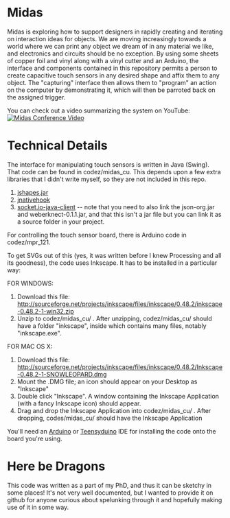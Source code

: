 Midas
=====

Midas is exploring how to support designers in rapidly creating and
iterating on interaction ideas for objects.  We are moving increasingly
towards a world where we can print any object we dream of in any material
we like, and electronics and circuits should be no exception.  By using
some sheets of copper foil and vinyl along with a vinyl cutter and an Arduino,
the interface and components contained in this repository permits a person
to create capacitive touch sensors in any desired shape and affix them to any
object.  The "capturing" interface then allows them to "program" an action
on the computer by demonstrating it, which will then be parroted back on the
assigned trigger.

You can check out a video summarizing the system on YouTube:
[![Midas Conference Video](https://img.youtube.com/vi/lS60AH2_Pbs/0.jpg)](https://www.youtube.com/watch?v=lS60AH2_Pbs)


Technical Details
=================

The interface for manipulating touch sensors is written in Java (Swing).
That code can be found in codez/midas\_cu. This depends upon a few extra
libraries that I didn't write myself, so they are not included in this repo.
  
  1. [jshapes.jar](http://java-sl.com/download/jshapes.jar)
  2. [jnativehook](http://code.google.com/p/jnativehook/)
  3. [socket.io-java-client](https://github.com/Gottox/socket.io-java-client) -- 
      note that you need to also link the json-org.jar and weberknect-0.1.1.jar,
      and that this isn't a jar file but you can link it as a source folder in
      your project.

For controlling the touch sensor board, there is Arduino code in
codez/mpr\_121.

To get SVGs out of this (yes, it was written before I knew Processing and all
its goodness), the code uses Inkscape. It has to be installed in a particular
way:
    
FOR WINDOWS:
  1) Download this file: http://sourceforge.net/projects/inkscape/files/inkscape/0.48.2/inkscape-0.48.2-1-win32.zip
  2) Unzip to codez/midas_cu/ . After unzipping, codez/midas_cu/ should have a folder "inkscape", inside which contains many files, notably "inkscape.exe".
  
FOR MAC OS X:
  1) Download this file: http://sourceforge.net/projects/inkscape/files/inkscape/0.48.2/Inkscape-0.48.2-1-SNOWLEOPARD.dmg
  2) Mount the .DMG file; an icon should appear on your Desktop as "Inkscape"
  3) Double click "Inkscape". A window containing the Inkscape Application (with a fancy Inkscape icon) should appear.
  4) Drag and drop the Inkscape Application into codez/midas_cu/ . After dropping, codes/midas_cu/ should have the Inkscape Application

You'll need an [Arduino](http://arduino.cc/hu/Main/Software) or
[Teensyduino](http://www.pjrc.com/teensy/teensyduino.html) IDE for installing
the code onto the board you're using.

Here be Dragons
=====================
This code was written as a part of my PhD, and thus it can be sketchy in
some places! It's not very well documented, but I wanted to provide it
on github for anyone curious about spelunking through it and hopefully
making use of it in some way.
